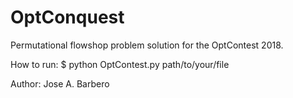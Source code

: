 # OptConquest
Permutational flowshop problem solution for the OptContest 2018.

How to run:
    $ python OptContest.py path/to/your/file

Author: Jose A. Barbero